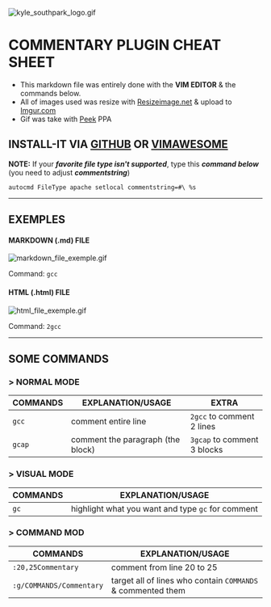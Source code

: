![kyle_southpark_logo.gif](https://media.giphy.com/media/xTdy8n1oLK2clXista/giphy.gif)

# COMMENTARY PLUGIN CHEAT SHEET

* This markdown file was entirely done with the **VIM EDITOR** & the commands below.
* All of images used was resize with [Resizeimage.net](http://resizeimage.net/ "website for resizing image") & upload to [Imgur.com](http://imgur.com "website for uploading image")
* Gif was take with [Peek](https://github.com/phw/peek) PPA

## INSTALL-IT VIA [GITHUB](https://github.com/tpope/vim-commentary) OR [VIMAWESOME](https://vimawesome.com/plugin/commentary-vim)

**NOTE:** If your ***favorite file type isn't supported***, type this ***command below*** (you need to adjust ***commentstring***)

```
autocmd FileType apache setlocal commentstring=#\ %s
```

---

## EXEMPLES

#### MARKDOWN (.md) FILE

![markdown_file_exemple.gif](https://i.imgur.com/mOuutGF.gif)

Command: `gcc`

#### HTML (.html) FILE

![html_file_exemple.gif](https://i.imgur.com/CJUEjKj.gif)

Command: `2gcc`

---

## SOME COMMANDS

### > NORMAL MODE

|	COMMANDS	|			EXPLANATION/USAGE				|		EXTRA		|
|-----------------------|-----------------------------------------------------------------------|-------------------------------|
|`gcc`			| comment entire line							| `2gcc` to comment 2 lines	|
|`gcap`			| comment the paragraph (the block)					| `3gcap` to comment 3 blocks	|


### > VISUAL MODE

|	COMMANDS	|			EXPLANATION/USAGE				|
|-----------------------|-----------------------------------------------------------------------|
|`gc`			| highlight what you want and type `gc` for comment			|

### > COMMAND MOD

|	COMMANDS	|			EXPLANATION/USAGE				|
|-----------------------|-----------------------------------------------------------------------|
|`:20,25Commentary`	| comment from line 20 to 25						|
|`:g/COMMANDS/Commentary`| target all of lines who contain `COMMANDS` & commented them		|

